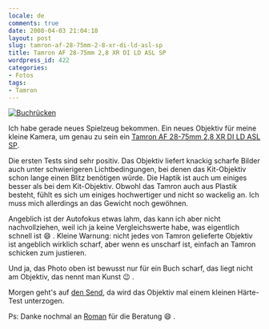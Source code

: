 ```yaml
---
locale: de
comments: true
date: 2008-04-03 21:04:18
layout: post
slug: tamron-af-28-75mm-2-8-xr-di-ld-asl-sp
title: Tamron AF 28-75mm 2,8 XR DI LD ASL SP
wordpress_id: 422
categories:
- Fotos
tags:
- Tamron
---
```


[![Buchrücken](http://farm3.static.flickr.com/2245/2385053519_f0132e7303.jpg)](http://www.flickr.com/photos/wannawork/2385053519/)



Ich habe gerade neues Spielzeug bekommen. Ein neues Objektiv für meine kleine Kamera, um genau zu sein ein [Tamron AF 28-75mm 2,8 XR DI LD ASL SP](http://www.amazon.de/gp/product/B0000V6DE6?ie=UTF8&tag=wannawork-21&linkCode=as2&camp=1638&creative=6742&creativeASIN=B0000V6DE6).

Die ersten Tests sind sehr positiv. Das Objektiv liefert knackig scharfe Bilder auch unter schwierigeren Lichtbedingungen, bei denen das Kit-Objektiv schon lange einen Blitz benötigen würde. Die Haptik ist auch um einiges besser als bei dem Kit-Objektiv. Obwohl das Tamron auch aus Plastik besteht, fühlt es sich um einiges hochwertiger und nicht so wackelig an. Ich muss mich allerdings an das Gewicht noch gewöhnen. 

Angeblich ist der Autofokus etwas lahm, das kann ich aber nicht nachvollziehen, weil ich ja keine Vergleichswerte habe, was eigentlich schnell ist :smile: . Kleine Warnung: nicht jedes von Tamron gelieferte Objektiv ist angeblich wirklich scharf, aber wenn es unscharf ist, einfach an Tamron schicken zum justieren.

Und ja, das Photo oben ist bewusst nur für ein Buch scharf, das liegt nicht am Objektiv, das nennt man Kunst :wink: .

Morgen geht's auf [den Send](http://www.muenster.de/stadt/send/), da wird das Objektiv mal einem kleinen Härte-Test unterzogen.

Ps: Danke nochmal an [Roman](http://www.huditsch.bkf.at/blog.html) für die Beratung :smile: .
